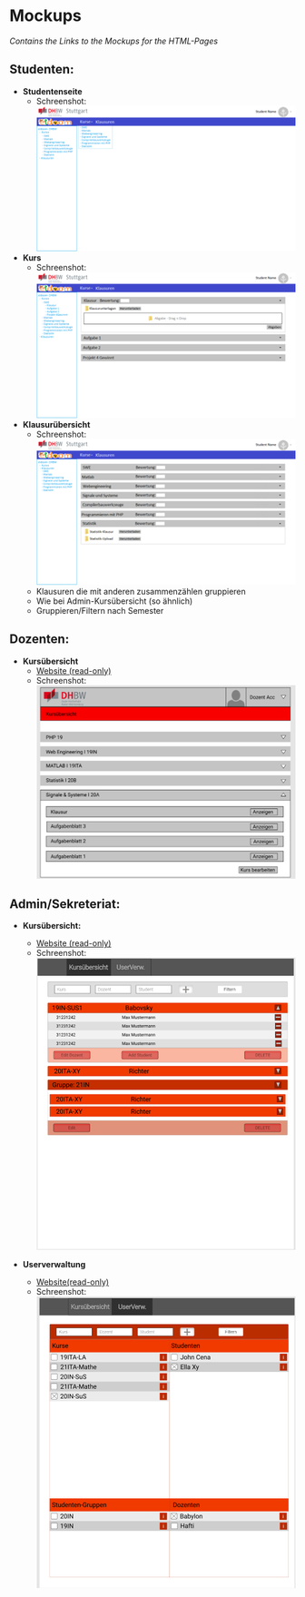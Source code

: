 # Mockups
*Contains the Links to the Mockups for the HTML-Pages*

## Studenten:
* **Studentenseite**
    * Schreenshot:
    ![](Pictures/Studentenseite.png)
* **Kurs**
    * Schreenshot:
    ![](Pictures/Studentenseite_Kurs.png)
* **Klausurübersicht**
    * Schreenshot:
    ![](Pictures/Studentenseite_Klausurubersicht.png)
    * Klausuren die mit anderen zusammenzählen gruppieren
    * Wie bei Admin-Kursübersicht (so ähnlich)
    * Gruppieren/Filtern nach Semester
## Dozenten:
* **Kursübersicht**
    * [Website (read-only)](https://www.figma.com/file/LieeU1zBl6X0NmMaoXKqJ8/Untitled?node-id=0%3A1)
    * Schreenshot:
    ![](Pictures/Dozenten_Kursuebersicht.png)

## Admin/Sekreteriat:
* **Kursübersicht:**
    * [Website (read-only)](https://www.figma.com/file/HQCHNlbmD0fFJlmD9y4E0A/Untitled?node-id=1%3A3)
    * Schreenshot:
    ![](Pictures/Admin_Uebersicht.png)

* **Userverwaltung**
    * [Website(read-only)](https://www.figma.com/file/HQCHNlbmD0fFJlmD9y4E0A/Untitled?node-id=1%3A132)
    * Schreenshot:
    ![](Pictures/Admin_UserVerw.png)
